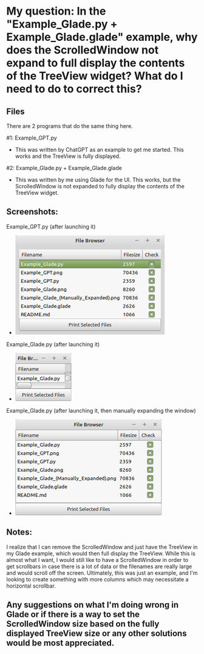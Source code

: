 # My question:  In the "Example_Glade.py + Example_Glade.glade" example, why does the ScrolledWindow not expand to full display the contents of the TreeView widget?  What do I need to do to correct this?

##

## Files

There are 2 programs that do the same thing here.

#1:  Example_GPT.py
* This was written by ChatGPT as an example to get me started.  This works and the TreeView is fully displayed.

#2:  Example_Glade.py + Example_Glade.glade
* This was written by me using Glade for the UI.  This works, but the ScrolledWindow is not expanded to fully display the contents of the TreeView widget.

##

## Screenshots:
Example_GPT.py  (after launching it)
* ![screenshot](https://github.com/BSFEMA/GTK_Help/blob/master/Example_GPT.png?raw=true)

Example_Glade.py  (after launching it)
* ![screenshot](https://github.com/BSFEMA/GTK_Help/blob/master/Example_Glade.png?raw=true)

Example_Glade.py  (after launching it, then manually expanding the window)
* ![screenshot](https://github.com/BSFEMA/GTK_Help/blob/master/Example_Glade_(Manually_Expanded).png?raw=true)

##

## Notes:
I realize that I can remove the ScrolledWindow and just have the TreeView in my Glade example, which would then full display the TreeView.  While this is almost what I want, I would still like to have a ScrolledWindow in order to get scrollbars in case there is a lot of data or the filenames are really large and would scroll off the screen.  Ultimately, this was just an example, and I'm looking to create something with more columns which may necessitate a horizontal scrollbar.

## Any suggestions on what I'm doing wrong in Glade or if there is a way to set the ScrolledWindow size based on the fully displayed TreeView size or any other solutions would be most appreciated. 